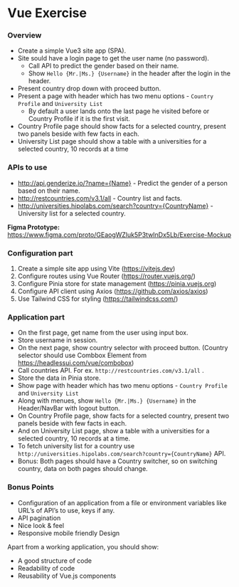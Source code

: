 # Vue Exercise
### Overview 
* Create a simple Vue3 site app (SPA).
* Site sould have a login page to get the user name (no password).
  * Call API to predict the gender based on their name. 
  * Show `Hello {Mr.|Ms.} {Username}` in the header after the login in the header.
* Present country drop down with proceed button.
* Present a page with header which has two menu options - `Country Profile` and `University List`
  * By default a user lands onto the last page he visited before or Country Profile if it is the first visit.
* Country Profile page should show facts for a selected country, present two panels beside with few facts in each.
* University List page should show a table with a universities for a selected country, 10 records at a time

### APIs to use
* http://api.genderize.io/?name={Name} - Predict the gender of a person based on their name.
* http://restcountries.com/v3.1/all - Country list and facts.
* http://universities.hipolabs.com/search?country={CountryName} - University list for a selected country.

**Figma Prototype:** https://www.figma.com/proto/GEaogWZluk5P3twInDx5Lb/Exercise-Mockup

### Configuration part 
1. Create a simple site app using Vite  (https://vitejs.dev)
2. Configure routes using Vue Router (https://router.vuejs.org/)
2. Configure Pinia store for state management (https://pinia.vuejs.org)
3. Configure API client using Axios (https://github.com/axios/axios)
4. Use Tailwind CSS for styling (https://tailwindcss.com/)

### Application part 
* On the first page, get name from the user using input box. 
* Store username in session. 
* On the next page, show country selector with proceed button. (Country selector should use Combbox Element from https://headlessui.com/vue/combobox)
* Call countries API. For ex. `http://restcountries.com/v3.1/all` . 
* Store the data in Pinia store. 
* Show page with header which has two menu options - `Country Profile` and `University List`
* Along with menues, show `Hello {Mr.|Ms.} {Username}` in the Header/NavBar with logout button. 
* On Country Profile page, show facts for a selected country, present two panels beside with few facts in each.
* And on University List page, show a table with a universities for a selected country, 10 records at a time.
* To fetch university list for a country use `http://universities.hipolabs.com/search?country={CountryName}` API.
* Bonus: Both pages should have a Country switcher, so on switching country, data on both pages should change.

### Bonus Points 
* Configuration of an application from a file or environment variables like URLʼs of APIʼs to use, keys if any.
* API pagination
* Nice look & feel
* Responsive mobile friendly Design
	

Apart from a working application, you should show: 
- A good structure of code 
- Readability of code 
- Reusability of Vue.js components 


